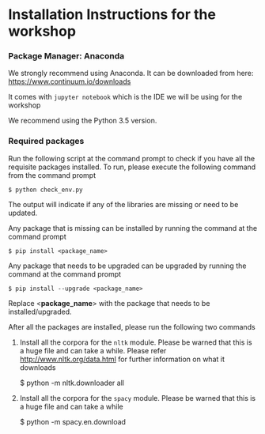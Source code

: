 # Installation Instructions for the workshop


### Package Manager: Anaconda

We strongly recommend using Anaconda. It can be downloaded from here:
https://www.continuum.io/downloads

It comes with `jupyter notebook` which is the IDE we will be using for the workshop

We recommend using the Python 3.5 version.

### Required packages

Run the following script at the command prompt to check if you have all the requisite packages installed.
To run, please execute the following command from the command prompt

    $ python check_env.py

The output will indicate if any of the libraries are missing or need to be updated. 

Any package that is missing can be installed by running the command at the command prompt

    $ pip install <package_name> 

Any package that needs to be upgraded can be upgraded by running the command at the command prompt

    $ pip install --upgrade <package_name> 


Replace <**package_name**> with the package that needs to be installed/upgraded. 

After all the packages are installed, please run the following two commands

1. Install all the corpora for the `nltk` module. Please be warned that this is a huge file and can take a while. Please refer http://www.nltk.org/data.html for further information on what it downloads

    $ python -m nltk.downloader all

2. Install all the corpora for the `spacy` module. Please be warned that this is a huge file and can take a while

    $ python -m spacy.en.download




